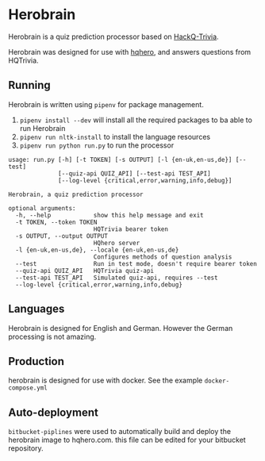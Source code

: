 # Herobrain

Herobrain is a quiz prediction processor based on [HackQ-Trivia](https://github.com/Exaphis/HackQ-Trivia).

Herobrain was designed for use with [hqhero](https://github.com/freshollie/hqhero), and answers questions from HQTrivia.

## Running

Herobrain is written using `pipenv` for package management.

1. `pipenv install --dev` will install all the required packages to ba able to run Herobrain
1. `pipenv run nltk-install` to install the language resources
1. `pipenv run python run.py` to run the processor

```
usage: run.py [-h] [-t TOKEN] [-s OUTPUT] [-l {en-uk,en-us,de}] [--test]
              [--quiz-api QUIZ_API] [--test-api TEST_API]
              [--log-level {critical,error,warning,info,debug}]

Herobrain, a quiz prediction processor

optional arguments:
  -h, --help            show this help message and exit
  -t TOKEN, --token TOKEN
                        HQTrivia bearer token
  -s OUTPUT, --output OUTPUT
                        HQhero server
  -l {en-uk,en-us,de}, --locale {en-uk,en-us,de}
                        Configures methods of question analysis
  --test                Run in test mode, doesn't require bearer token
  --quiz-api QUIZ_API   HQTrivia quiz-api
  --test-api TEST_API   Simulated quiz-api, requires --test
  --log-level {critical,error,warning,info,debug}
```

## Languages

Herobrain is designed for English and German. However the German processing is not amazing.

## Production

herobrain is designed for use with docker. See the example `docker-compose.yml`

## Auto-deployment

`bitbucket-piplines` were used to automatically build and deploy the herobrain image to hqhero.com.
this file can be edited for your bitbucket repository.
